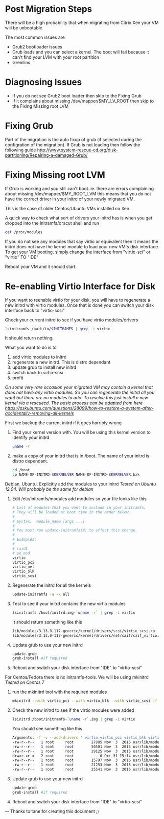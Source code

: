 # Post Migration Steps

There will be a high probability that when migrating from Citrix Xen your VM will be unbootable.

The most common issues are
  - Grub2 bootloader issues
  - Grub loads and you can select a kernel. The boot will fail because it can't find your LVM with your root partition
  - Gremlins

# Diagnosing Issues

  - If you do not see Grub2 boot loader then skip to the Fixing Grub
  - If it complains about missing /dev/mapper/$MY_LV_ROOT then skip to the Fixing Missing root LVM

# Fixing Grub
Part of the migration is the auto fixup of grub (if selected during the configration of the migration).
If Grub is not loading then follow the following guide
http://www.system-rescue-cd.org/disk-partitioning/Repairing-a-damaged-Grub/

# Fixing Missing root LVM
If Grub is working and you still can't boot. ie. there are errors complaining about missing /dev/mapper/$MY_ROOT_LVM this means that you do not have the correct driver in your initrd of your newly migrated VM.

This is the case of older Centos/Ubuntu VMs installed on Xen.

A quick way to check what sort of drivers your initrd has is when you get dropped into the initramfs/dracut shell and run
```sh
cat /proc/modules
```
If you do not see any modules that say virtio or equivalent then it means the initrd does not have the kernel module to load your new VM's disk interface.
To get your VM booting, simply change the interface from "virtio-sci" or "virtio" TO "IDE"

Reboot your VM and it should start.

# Re-enabling Virtio Interface for Disk
If you want to reenable virtio for your disk, you will have to regenerate a new initrd with virtio modules. Once that is done you can switch your disk interface back to "virtio-scsi"

Check your current initrd to see if you have virtio modules/drivers
```sh
lsinitramfs /path/to/$INITRAMFS | grep -i virtio
```
It should return nothing.

What you want to do is to
1. add virtio modules to initrd
2. regenerate a new initrd. This is distro dependant.
3. update grub to install new initrd
4. switch back to virtio-scsi
5. profit


*On some very rare occasion your migrated VM may contain a kernel that does not have any virtio modules. So you can regenerate the initrd all you want but there are no modules to add. To resolve this just install a new kernel via a rescuecd. The basic process can be adapted from here
https://askubuntu.com/questions/28099/how-to-restore-a-system-after-accidentally-removing-all-kernels*

First we backup the current initrd if it goes horribly wrong
1. Find your kernel version with. You will be using this kernel version to identify your initrd
    ```sh
    uname -r
    ```
2. make a copy of your initrd that is in /boot. The name of your initrd is distro dependant.
    ```sh
    cd /boot
    cp NAME-OF-INITRD-$KERNELVER NAME-OF-INITRD-$KERNELVER.bak
    ```
Debian, Ubuntu. Explicitly add the modules to your initrd
*Tested on Ubuntu 12.04. Will probably be the same for debian*
1. Edit /etc/initramfs/modules add modules so your file looks like this
    ```sh
    # List of modules that you want to include in your initramfs.
    # They will be loaded at boot time in the order below.
    #
    # Syntax:  module_name [args ...]
    #
    # You must run update-initramfs(8) to effect this change.
    #
    # Examples:
    #
    # raid1
    # sd_mod
    virtio
    virtio_pci
    virtio_net
    virtio_blk
    virtio_scsi
    ```
2. Regenerate the initrd for all the kernels
    ```sh
    update-initramfs -u -k all
    ```
3. Test to see if your initrd contains the new virtio modules
    ```sh
    lsinitramfs /boot/initrd.img-`uname -r` | grep -i virtio
    ```
    It should return something like this
    ```sh
    lib/modules/3.13.0-117-generic/kernel/drivers/scsi/virtio_scsi.ko
    lib/modules/3.13.0-117-generic/kernel/drivers/net/caif/caif_virtio.ko
    ```
4. Update grub to use your new initrd
    ```sh
    update-grub
    grub-install #if required
    ```
5. Reboot and switch your disk interface from "IDE" to "virtio-scsi"

For Centos/Fedora there is no initramfs-tools. We will be using mkinitrd
*Tested on Centos 7*
1. run the mkinitrd tool with the required modules
    ```sh
    mkinitrd --with virtio_pci --with virtio_blk --with virtio_scsi -f -v /boot/initramfs-`uname -r` `uname -r`
    ```
2. Check the new initrd to see if the virtio modules were added
    ```sh
    lsinitrd /boot/initramfs-`uname -r`.img | grep -i virtio
    ```
    You should see something like this
    ```sh
    Arguments: -f -v --add-drivers ' virtio virtio_pci virtio_blk virtio_scsi'
    -rw-r--r--   1 root     root        27885 Nov  3  2015 usr/lib/modules/3.10.0-229.20.1.el7.x86_64/kernel/drivers/block/virtio_blk.ko
    -rw-r--r--   1 root     root        50501 Nov  3  2015 usr/lib/modules/3.10.0-229.20.1.el7.x86_64/kernel/drivers/net/virtio_net.ko
    -rw-r--r--   1 root     root        29125 Nov  3  2015 usr/lib/modules/3.10.0-229.20.1.el7.x86_64/kernel/drivers/scsi/virtio_scsi.ko
    drwxr-xr-x   2 root     root            0 Oct 31 15:14 usr/lib/modules/3.10.0-229.20.1.el7.x86_64/kernel/drivers/virtio
    -rw-r--r--   1 root     root        15797 Nov  3  2015 usr/lib/modules/3.10.0-229.20.1.el7.x86_64/kernel/drivers/virtio/virtio.ko
    -rw-r--r--   1 root     root        21253 Nov  3  2015 usr/lib/modules/3.10.0-229.20.1.el7.x86_64/kernel/drivers/virtio/virtio_pci.ko
    -rw-r--r--   1 root     root        25541 Nov  3  2015 usr/lib/modules/3.10.0-229.20.1.el7.x86_64/kernel/drivers/virtio/virtio_ring.ko
    ```
3. Update grub to use your new initrd
    ```sh
    update-grub
    grub-install #if required
    ```
4. Reboot and switch your disk interface from "IDE" to "virtio-scsi"


-- Thanks to tane for creating this document ;)